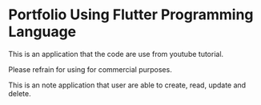 # Portfolio Using Flutter Programming Language

This is an application that the code are use from youtube tutorial. 

Please refrain for using for commercial purposes.

This is an note application that user are able to create, read, update and delete.
